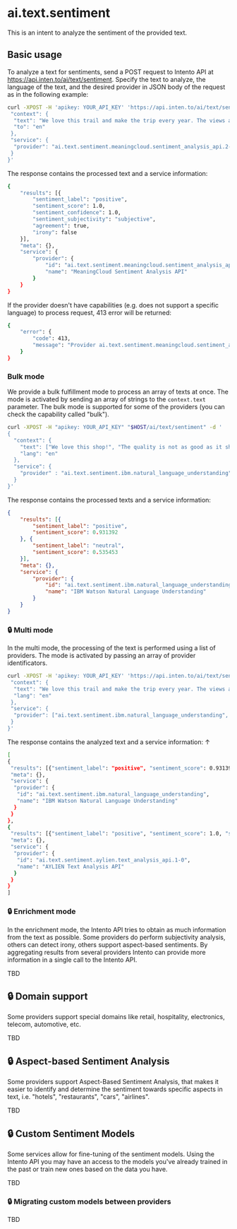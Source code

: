 ﻿# ai.text.sentiment

This is an intent to analyze the sentiment of the provided text.

## Basic usage

To analyze a text for sentiments, send a POST request to Intento API at https://api.inten.to/ai/text/sentiment. Specify the text to analyze, the language of the text, and the desired provider in JSON body of the request as in the following example:

```sh
curl -XPOST -H 'apikey: YOUR_API_KEY' 'https://api.inten.to/ai/text/sentiment' -d '{
 "context": {
  "text": "We love this trail and make the trip every year. The views are breathtaking and well worth the hike!",
  "to": "en"
 },
 "service": {
  "provider": "ai.text.sentiment.meaningcloud.sentiment_analysis_api.2-1"
 }
}'
```
 
The response contains the processed text and a service information:

```sh
{
	"results": [{
		"sentiment_label": "positive",
		"sentiment_score": 1.0,
		"sentiment_confidence": 1.0,
		"sentiment_subjectivity": "subjective",
		"agreement": true,
		"irony": false
	}],
	"meta": {},
	"service": {
		"provider": {
			"id": "ai.text.sentiment.meaningcloud.sentiment_analysis_api.2-1",
			"name": "MeaningCloud Sentiment Analysis API"
		}
	}
}
```

If the provider doesn't have capabilities (e.g. does not support a specific language) to process request, 413 error will be returned:

```sh
{
    "error": {
        "code": 413,
        "message": "Provider ai.text.sentiment.meaningcloud.sentiment_analysis_api.2-1 constraint(s) violated: lang (Source language)"
    }
}
```

### Bulk mode
We provide a bulk fulfillment mode to process an array of texts at once. The mode is activated by sending an array of strings to the `context.text` parameter. The bulk mode is supported for some of the providers (you can check the capability called "bulk").

```sh
curl -XPOST -H "apikey: YOUR_API_KEY" "$HOST/ai/text/sentiment" -d '
{
  "context": {
    "text": ["We love this shop!", "The quality is not as good as it should"],
    "lang": "en"
  },
  "service": {
    "provider" : "ai.text.sentiment.ibm.natural_language_understanding"
  }
}'
```

The response contains the processed texts and a service information:

```json
{
	"results": [{
		"sentiment_label": "positive",
		"sentiment_score": 0.931392
	}, {
		"sentiment_label": "neutral",
		"sentiment_score": 0.535453
	}],
	"meta": {},
	"service": {
		"provider": {
			"id": "ai.text.sentiment.ibm.natural_language_understanding",
			"name": "IBM Watson Natural Language Understanding"
		}
	}
}
```

### :lock: Multi mode
In the multi mode, the processing of the text is performed using a list of providers. The mode is activated by passing an array of provider identificators.

```sh
curl -XPOST -H 'apikey: YOUR_API_KEY' 'https://api.inten.to/ai/text/sentiment' -d '{
 "context": {
  "text": "We love this trail and make the trip every year. The views are breathtaking and well worth the hike!",
  "lang": "en"
 },
 "service": {
  "provider": ["ai.text.sentiment.ibm.natural_language_understanding", "ai.text.sentiment.aylien.text_analysis_api.1-0"]
 }
}'
```
 
The response contains the analyzed text and a service information:          ↑

```sh
[
{
 "results": [{"sentiment_label": "positive", "sentiment_score": 0.931392}],
 "meta": {},
 "service": {
  "provider": {
   "id": "ai.text.sentiment.ibm.natural_language_understanding",
   "name": "IBM Watson Natural Language Understanding"
  }
 }
},
{
 "results": [{"sentiment_label": "positive", "sentiment_score": 1.0, "sentiment_confidence": 0.9975973963737488, "sentiment_subjectivity": "unknown", "subjectivity_confidence": 0.0}],
 "meta": {},
 "service": {
  "provider": {
   "id": "ai.text.sentiment.aylien.text_analysis_api.1-0",
   "name": "AYLIEN Text Analysis API"
  }
 }
}
]
```

### :lock: Enrichment mode
In the enrichment mode, the Intento API tries to obtain as much information from the text as possible. Some providers do perform subjectivity analysis, others can detect irony, others support aspect-based sentiments. By aggregating results from several providers Intento can provide more information in a single call to the Intento API.

TBD


## :lock: Domain support

Some providers support special domains like retail, hospitality, electronics, telecom, automotive, etc.

TBD

## :lock: Aspect-based Sentiment Analysis

Some providers support Aspect-Based Sentiment Analysis, that makes it easier to identify and determine the sentiment towards specific aspects in text, i.e. "hotels", "restaurants", "cars", "airlines". 

TBD

## :lock: Custom Sentiment Models

Some services allow for fine-tuning of the sentiment models. Using the Intento API you may have an access to the models you've already trained in the past or train new ones based on the data you have.

TBD

### :lock: Migrating custom models between providers

TBD